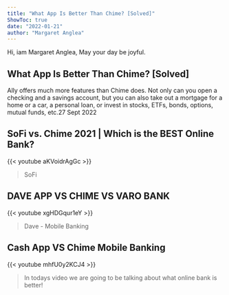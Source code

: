 ```yaml
---
title: "What App Is Better Than Chime? [Solved]"
ShowToc: true 
date: "2022-01-21"
author: "Margaret Anglea" 
---
```


Hi, iam Margaret Anglea, May your day be joyful.
## What App Is Better Than Chime? [Solved]
Ally offers much more features than Chime does. Not only can you open a checking and a savings account, but you can also take out a mortgage for a home or a car, a personal loan, or invest in stocks, ETFs, bonds, options, mutual funds, etc.27 Sept 2022

## SoFi vs. Chime 2021 | Which is the BEST Online Bank?
{{< youtube aKVoidrAgGc >}}
>SoFi 

## DAVE APP VS CHIME VS VARO BANK
{{< youtube xgHDGqur1eY >}}
>Dave - Mobile Banking 

## Cash App VS Chime Mobile Banking
{{< youtube mhfU0y2KCJ4 >}}
>In todays video we are going to be talking about what online bank is better! 

